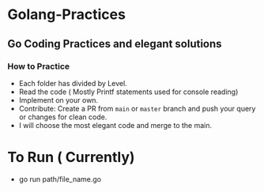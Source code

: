 # Golang-Practices
## Go Coding Practices and elegant solutions

### How to Practice

 - Each folder has divided by Level. 
 - Read the code ( Mostly Printf statements used for console reading)
 - Implement on your own.
 - Contribute: Create a PR from `main` or `master` branch and push your query or changes for clean code.
 - I will choose the most elegant code and merge to the main.


# To Run ( Currently) 
  - go run path/file_name.go
